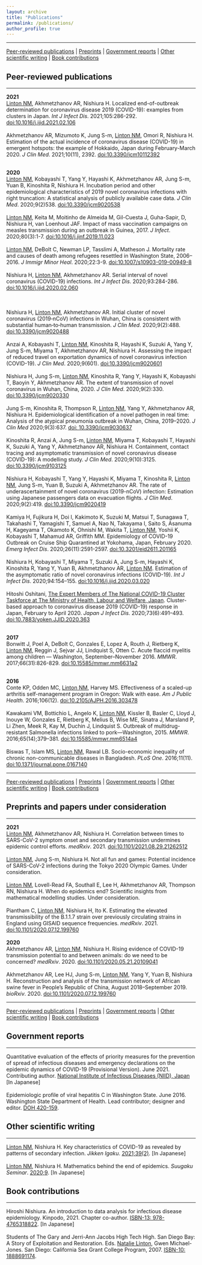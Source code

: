 ```yaml
---
layout: archive
title: "Publications"
permalink: /publications/
author_profile: true
---
```


***
[Peer-reviewed publications](#pr) | [Preprints](#pp) | [Government reports](#gr) | [Other scientific writing](#osw) | [Book contributions](#bc)
<br>

## <a name="pr"></a> Peer-reviewed publications ##
***
**2021**<br>
<u>Linton NM</u>, Akhmetzhanov AR, Nishiura H. Localized end-of-outbreak determination for coronavirus disease 2019 (COVID-19): examples from clusters in Japan. <i>Int J Infect Dis</i>. 2021;105:286-292. [doi:10.1016/j.ijid.2021.02.106](https://www.ijidonline.com/article/S1201-9712(21)00192-2/)
<br><br>
Akhmetzhanov AR, Mizumoto K, Jung S-m, <u>Linton NM</u>, Omori R, Nishiura H. Estimation of the actual incidence of coronavirus disease (COVID-19) in emergent hotspots: the example of Hokkaido, Japan during February-March 2020. <i>J Clin Med</i>. 2021;10(11), 2392. [doi:10.3390/jcm10112392](https://www.mdpi.com/2077-0383/10/11/2392)
<br><br>

**2020**<br>
<u>Linton NM</u>, Kobayashi T, Yang Y, Hayashi K, Akhmetzhanov AR, Jung S-m, Yuan B, Kinoshita R, Nishiura H. Incubation period and other epidemiological characteristics of 2019 novel coronavirus infections with right truncation: A statistical analysis of publicly available case data. <i>J Clin Med</i>. 2020;9(2)538. [doi:10.3390/jcm9020538](https://www.mdpi.com/2077-0383/9/2/538)
<br><br>
<u>Linton NM</u>, Keita M, Moitinho de Almeida M, Gil-Cuesta J, Guha-Sapir, D, Nishiura H, van Loenhout JAF. Impact of mass vaccination campaigns on measles transmission during an outbreak in Guinea, 2017. <i>J Infect</i>. 2020;80(3):1-7. [doi:10.1016/j.jinf.2019.11.023](https://www.journalofinfection.com/article/S0163-4453(20)30023-2/abstract)
<br><br>
<u>Linton NM</u>, DeBolt C, Newman LP, Tasslimi A, Matheson J. Mortality rate and causes of death among refugees resettled in Washington State, 2006–2016. <i>J Immigr Minor Heal</i>. 2020;22:3-9. [doi:10.1007/s10903-019-00949-8](https://link.springer.com/article/10.1007%2Fs10903-019-00949-8)
<br><br>
Nishiura H, <u>Linton NM</u>, Akhmetzhanov AR. Serial interval of novel coronavirus (COVID-19) infections. <i>Int J Infect Dis</i>. 2020;93:284-286. [doi:10.1016/j.ijid.2020.02.060](https://www.ijidonline.com/article/S1201-9712(20)30119-3/fulltext)
<!-- <a href="/files/pubs/Nishiura_2020_SI.pdf"><img src="/images/pdf_24x24.png"/></a> -->
<br><br>
Nishiura H, <u>Linton NM</u>, Akhmetzhanov AR. Initial cluster of novel coronavirus (2019‐nCoV) infections in Wuhan, China is consistent with substantial human‐to‐human transmission. <i>J Clin Med</i>. 2020;9(2):488. [doi:10.3390/jcm9020488](https://www.mdpi.com/2077-0383/9/2/488)
<br><br>
Anzai A, Kobayashi T, <u>Linton NM</u>, Kinoshita R, Hayashi K, Suzuki A, Yang Y, Jung S-m, Miyama T, Akhmetzhanov AR, Nishiura H. Assessing the impact of reduced travel on exportation dynamics of novel coronavirus infection (COVID-19). <i>J Clin Med</i>. 2020;9(601). [doi:10.3390/jcm9020601](https://www.mdpi.com/2077-0383/9/2/601)
<br><br>
Nishiura H, Jung S-m, <u>Linton NM</u>, Kinoshita R, Yang Y, Hayashi K, Kobayashi T, Baoyin Y, Akhmetzhanov AR. The extent of transmission of novel coronavirus in Wuhan, China, 2020. <i>J Clin Med</i>. 2020;9(2):330. [doi:10.3390/jcm9020330](https://www.mdpi.com/2077-0383/9/2/330)
<br><br>
Jung S-m, Kinoshita R, Thompson R, <u>Linton NM</u>, Yang Y, Akhmetzhanov AR, Nishiura H. Epidemiological identification of a novel pathogen in real time: Analysis of the atypical pneumonia outbreak in Wuhan, China, 2019–2020. <i>J Clin Med</i> 2020;9(3):637. [doi: 10.3390/jcm9030637](https://www.mdpi.com/2077-0383/9/3/637)
<br><br>
Kinoshita R, Anzai A, Jung S-m, <u>Linton NM</u>, Miyama T, Kobayashi T, Hayashi K, Suzuki A, Yang Y, Akhmetzhanov AR, Nishiura H. Containment, contact tracing and asymptomatic transmission of novel coronavirus disease (COVID-19): A modelling study. <i>J Clin Med</i>. 2020;9(10):3125. [doi:10.3390/jcm9103125](https://www.mdpi.com/2077-0383/9/10/3125)
<br><br>
Nishiura H, Kobayashi T, Yang Y, Hayashi K, Miyama T, Kinoshita R, <u>Linton NM</u>, Jung S-m, Yuan B, Suzuki A, Akhmetzhanov AR. The rate of underascertainment of novel coronavirus (2019-nCoV) infection: Estimation using Japanese passengers data on evacuation flights. <i>J Clin Med</i>. 2020;9(2):419. [doi:10.3390/jcm9020419](https://www.mdpi.com/2077-0383/9/2/419)
<br><br>
Kamiya H, Fujikura H, Doi I, Kakimoto K, Suzuki M, Matsui T, Sunagawa T, Takahashi T, Yamagishi T, Samuel A, Nao N, Takayama I, Saito S, Asanuma H, Kageyama T, Okamoto K, Ohnishi M, Wakita T, <u>Linton NM</u>, Yoshii K, Kobayashi T, Mahamud AR, Griffith MM. Epidemiology of COVID-19 Outbreak on Cruise Ship Quarantined at Yokohama, Japan, February 2020. <i>Emerg Infect Dis</i>. 2020;26(11):2591-2597. [doi:10.3201/eid2611.201165](https://wwwnc.cdc.gov/eid/article/26/11/20-1165_article)
<br><br>
Nishiura H, Kobayashi T, Miyama T, Suzuki A, Jung S-m, Hayashi K, Kinoshita R, Yang Y, Yuan B, Akhmetzhanov AR, <u>Linton NM</u>. Estimation of the asymptomatic ratio of novel coronavirus infections (COVID-19). <i>Int J Infect Dis</i>. 2020;94:154–155. [doi:10.1016/j.ijid.2020.03.020](https://www.ijidonline.com/article/S1201-9712(20)30139-9/fulltext)
<br><br>
Hitoshi Oshitani, <u>The Expert Members of The National COVID-19 Cluster Taskforce at The Ministry of Health, Labour and Welfare, Japan</u>. Cluster-based approach to coronavirus disease 2019 (COVID-19) response in Japan, February to April 2020. <i>Japan J Infect Dis</i>. 2020;73(6):491–493. [doi:10.7883/yoken.JJID.2020.363](https://www.jstage.jst.go.jp/article/yoken/73/6/73_JJID.2020.363/_article)
<br><br>

**2017**<br>
Bonwitt J, Poel A, DeBolt C, Gonzales E, Lopez A, Routh J, Rietberg K, <u>Linton NM</u>, Reggin J, Sejvar JJ, Lindquist S, Otten C. Acute flaccid myelitis among children — Washington, September–November 2016. <i>MMWR</i>. 2017;66(31):826-829. [doi:10.15585/mmwr.mm6631a2](https://www.cdc.gov/mmwr/volumes/66/wr/mm6631a2.htm)
<br><br>

**2016**<br>
Conte KP, Odden MC, <u>Linton NM</u>, Harvey MS. Effectiveness of a scaled-up arthritis self-management program in Oregon: Walk with ease. <i>Am J Public Health</i>. 2016;106(12). [doi:10.2105/AJPH.2016.303478](https://ajph.aphapublications.org/doi/abs/10.2105/AJPH.2016.303478)
<br><br>
Kawakami VM, Bottichio L, Angelo K, <u>Linton NM</u>, Kissler B, Basler C, Lloyd J, Inouye W, Gonzales E, Rietberg K, Melius B, Wise ME, Sinatra J, Marsland P, Li Zhen, Meek R, Kay M, Duchin J, Lindquist S. Outbreak of multidrug-resistant Salmonella infections linked to pork—Washington, 2015. <i>MMWR</i>. 2016;65(14);379–381. [doi:10.15585/mmwr.mm6514a4](https://www.cdc.gov/mmwr/volumes/65/wr/mm6514a4.htm)
<br><br>
Biswas T, Islam MS, <u>Linton NM</u>, Rawal LB. Socio-economic inequality of chronic non-communicable diseases in Bangladesh. <i>PLoS One</i>. 2016;11(11). [doi:10.1371/journal.pone.0167140](https://journals.plos.org/plosone/article?id=10.1371/journal.pone.0167140)
<br>

***
[Peer-reviewed publications](#pr) | [Preprints](#pp) | [Government reports](#gr) | [Other scientific writing](#osw) | [Book contributions](#bc)
<br>

## <a name="pp"></a> Preprints and papers under consideration ##
***
**2021**<br>
<u>Linton NM</u>, Akhmetzhanov AR, Nishiura H. Correlation between times to SARS-CoV-2 symptom onset and secondary transmission undermines epidemic control efforts. <i>medRxiv</i>. 2021. [doi:10.1101/2021.08.29.21262512](https://www.medrxiv.org/content/10.1101/2021.08.29.21262512v1)
<br><br>
<u>Linton NM</u>, Jung S-m, Nishiura H. Not all fun and games: Potential incidence of SARS-CoV-2 infections during the Tokyo 2020 Olympic Games. Under consideration.
<br><br>
<u>Linton NM</u>, Lovell-Read FA, Southall E, Lee H, Akhmetzhanov AR, Thompson RN, Nishiura H. When do epidemics end? Scientific insights from mathematical modelling studies. Under consideration.
<br><br>
Piantham C, <u>Linton NM</u>, Nishiura H, Ito K. Estimating the elevated transmissibility of the B.1.1.7 strain over previously circulating strains in England using GISAID sequence frequencies. <i>medRxiv</i>. 2021. [doi:10.1101/2020.07.12.199760](https://www.medrxiv.org/content/10.1101/2021.03.17.21253775v4)
<br><br>
**2020**<br>
Akhmetzhanov AR, <u>Linton NM</u>, Nishiura H. Rising evidence of COVID-19 transmission potential to and between animals: do we need to be concerned? <i>medRxiv</i>. 2020. [doi:10.1101/2020.05.21.20109041](https://www.medrxiv.org/content/10.1101/2020.05.21.20109041v1)
<br><br>
Akhmetzhanov AR, Lee HJ, Jung S-m, <u>Linton NM</u>, Yang Y, Yuan B, Nishiura H. Reconstruction and analysis of the transmission network of African swine fever in People’s Republic of China, August 2018–September 2019. <i>bioRxiv</i>. 2020. [doi:10.1101/2020.07.12.199760](https://www.biorxiv.org/content/10.1101/2020.07.12.199760v1)
<br>

***
[Peer-reviewed publications](#pr) | [Preprints](#pp) | [Government reports](#gr) | [Other scientific writing](#osw) | [Book contributions](#bc)
<br>


## <a name="gr"></a> Government reports ##
***
Quantitative evaluation of the effects of priority measures for the prevention of spread of infectious diseases and emergency declarations on the epidemic dynamics of COVID-19 (Provisional Version). June 2021. Contributing author. [National Institute of Infectious Diseases (NIID), Japan](https://www.niid.go.jp/niid/ja/diseases/ka/corona-virus/2019-ncov/2484-idsc/10437-covid19-47.html) [In Japanese]
<br><br>
Epidemiologic profile of viral hepatitis C in Washington State. June 2016. Washington State Department of Health. Lead contributor; designer and editor. [DOH 420-159](https://www.doh.wa.gov/Portals/1/Documents/Pubs/420-159-HCVEpiProfile.pdf).


## <a name="osw"></a> Other scientific writing ##
***
<u>Linton NM</u>, Nishiura H. Key characteristics of COVID-19 as revealed by patterns of secondary infection. <i>Jikken Igaku</i>. [2021;39(2)](https://www.yodosha.co.jp/jikkenigaku/book/9784758103923/index.html). [In Japanese]
<br><br>
<u>Linton NM</u>, Nishiura H. Mathematics behind the end of epidemics. <i>Suugaku Seminar</i>. [2020;9](https://www.nippyo.co.jp/blogsusemi/2020/08/11/%e6%95%b0%e5%ad%a6%e3%82%bb%e3%83%9f%e3%83%8a%e3%83%bc2020%e5%b9%b49%e5%8f%b7-%e5%a5%bd%e8%a9%95%e7%99%ba%e5%a3%b2%e4%b8%ad%ef%bc%81/). [In Japanese]


## <a name="bc"></a> Book contributions ##
***
Hiroshi Nishiura. An introduction to data analysis for infectious disease epidemiology. Kinpodo, 2021. Chapter co-author. [‎ISBN-13: 978-4765318822](https://www.amazon.co.jp/-/en/%E8%A5%BF%E6%B5%A6-%E5%8D%9A/dp/4765318826/). [In Japanese]
<br><br>
Students of The Gary and Jerri-Ann Jacobs High Tech High. San Diego Bay: A Story of Exploitation and Restoration. Eds. <u>Natalie Linton</u>, Gwen Michael-Jones. San Diego: California Sea Grant College Program, 2007. [ISBN-10: 1888691174](https://www.abebooks.com/9781888691177/San-Diego-Bay-Story-Exploitation-1888691174/plp).
